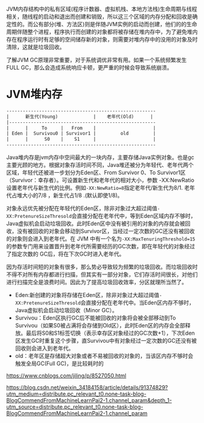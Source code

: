 
JVM内存结构中的私有区域(程序计数器、虚拟机栈、本地方法栈)生命周期与线程相关，随线程的启动和退出而创建和销毁，所以这三个区域的内存分配和回收是确定性的。而公有部分(堆、方法区)则是伴随JVM实例的启动而创建，他们的的生命周期伴随整个进程，程序执行而创建的对象都将被存储在堆内存中，为了避免堆内存在程序运行时有足够的空间储存新的对象，则需要对堆内存中的没用的对象及时清除，这就是垃圾回收。

了解JVM GC原理非常重要，对于系统调优非常有用。如果一个系统频繁发生FULL GC，那么会造成系统响应卡顿，更严重的时候会导致系统崩溃。

# JVM堆内存

```xml
-------------------------------------------------------
|      新生代(Young)             |    老年代(Old)      |
|------------------------------------------------------
|      |     To     |   From    |                     |  
| Eden |  Survivou0 | Survivor1 |         old         | 
|      |      S0    |    S1     |                     | 
-------------------------------------------------------
```

Java堆内存是jvm内存中空间最大的一块内存，主要存储Java实例对象。也是gc主要光顾的地方。根据对象存活时间不同，Java堆还被分为年轻代、老年代两个区域，年轻代还被进一步划分为Eden区、From Survivor 0、To Survivor1区（Survivor：幸存者）。可设置新生代和老年代的相对大小，参数 -XX:NewRatio 设置老年代与新生代的比例。例如`-XX:NewRatio=8`指定老年代/新生代为8/1. 老年代占堆大小的7/8 ，新生代占1/8 .(默认即使1/8)。

对象永远优先被分配在年轻代的Eden区，除非对象过大超过阈值`-XX:PretenureSizeThresold`会直接分配在老年代中，等到Eden区域内存不够时，Java虚拟机会启动垃圾回收。此时Eden区中没有被引用的对象的内存就会被回收，没有被回收的对象会移动到Survivor区，当经过一定次数的GC还没有被回收的对象则会进入到老年代。在 JVM 中有一个名为`-XX:MaxTenuringThreshold=15`的参数专门用来设置晋升到老年代所需要经历的GC次数，即在年轻代的对象经过了指定次数的 GC后，将在下次GC时进入老年代。

因为存活时间短的对象有很多，那么势必导致较为频繁的垃圾回收。而垃圾回收时不得不对所有内存都进行扫描，但其实有一部分对象，它们存活时间很长，对他们进行扫描完全是浪费时间。因此为了提高垃圾回收效率，分区就理所当然了。

- Eden:新创建的对象将存储在Eden区，除非对象过大超过阈值`-XX:PretenureSizeThresold`会直接分配在老年代中。当Eden区内存不够时，Java虚拟机会启动垃圾回收（Minor GC）。
- Survivou：Eden区执行GC后不能被回收的对象将会被全部移动到To Survivou（如果S0被占满将会存储到Old区），此时Eden区的内存会全部释放。最后将S0和S1标签切换（表示幸存区对象经过的GC次数+1），下次Eden区发生GC时重复这个步骤，直Survivou中有对象经过一定次数的GC还没有被回收则会进入到老年代。
- old：老年区是存储超大对象或者不易被回收的对象的，当该区内存不够时会触发全局GC(Full GC)，是比较耗时的

https://www.cnblogs.com/jiling/p/8527050.html

https://blog.csdn.net/weixin_34184158/article/details/91374829?utm_medium=distribute.pc_relevant_t0.none-task-blog-BlogCommendFromMachineLearnPai2-1.channel_param&depth_1-utm_source=distribute.pc_relevant_t0.none-task-blog-BlogCommendFromMachineLearnPai2-1.channel_param